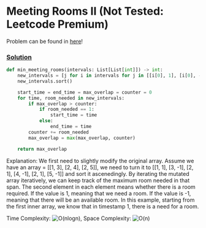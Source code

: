 # Meeting Rooms II (Not Tested: Leetcode Premium)

Problem can be found in [here](https://leetcode.com/problems/meeting-rooms-ii)!

### [Solution](/Array/252-MeetingRooms/solution.py)

```python
def min_meeting_rooms(intervals: List[List[int]]) -> int:
    new_intervals = [j for i in intervals for j in [[i[0], 1], [i[0], -1]]]
    new_intervals.sort()

    start_time = end_time = max_overlap = counter = 0
    for time, room_needed in new_intervals:
        if max_overlap > counter:
            if room_needed == 1:
                start_time = time
            else:
                end_time = time
        counter += room_needed
        max_overlap = max(max_overlap, counter)

    return max_overlap
```

Explanation: We first need to slightly modify the original array. Assume we have an array = [[1, 3], [2, 4], [2, 5]], we need to turn it to [[1, 1], [3, -1], [2, 1], [4, -1], [2, 1], [5, -1]] and sort it ascenedingly. By iterating the mutated array iteratively, we can keep track of the maximum room needed in that span. The second element in each element means whether there is a room required. If the value is 1, meaning that we need a room. If the value is -1, meaning that there will be an available room. In this example, starting from the first inner array, we know that in timestamp 1, there is a need for a room.

Time Complexity: ![O(nlogn)](<https://latex.codecogs.com/svg.image?\inline&space;O(nlogn)>), Space Complexity: ![O(n)](<https://latex.codecogs.com/svg.image?\inline&space;O(n)>)
